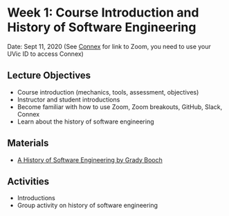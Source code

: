 # Week 1: Course Introduction and History of Software Engineering

Date: Sept 11, 2020
(See [Connex]() for link to Zoom, you need to use your UVic ID to access Connex)

## Lecture Objectives

- Course introduction (mechanics, tools, assessment, objectives)
- Instructor and student introductions 
- Become familiar with how to use Zoom, Zoom breakouts, GitHub, Slack, Connex
- Learn about the history of software engineering

## Materials
- [A History of Software Engineering by Grady Booch]()

## Activities
- Introductions
- Group activity on history of software engineering
